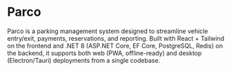 # Parco
Parco is a parking management system designed to streamline vehicle entry/exit, payments, reservations, and reporting. Built with React + Tailwind on the frontend and .NET 8 (ASP.NET Core, EF Core, PostgreSQL, Redis) on the backend, it supports both web (PWA, offline-ready) and desktop (Electron/Tauri) deployments from a single codebase.
